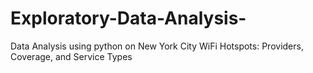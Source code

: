 # Exploratory-Data-Analysis-
Data Analysis using python on  New York City WiFi Hotspots: Providers, Coverage, and Service Types
